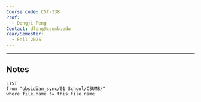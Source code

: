 ```yaml
---
Course code: CST-338
Prof:
  - Dongji Feng
Contact: dfeng@csumb.edu
Year/Semester:
  - Fall 2025
---
```

---
## Notes
```dataview
LIST
from "obsidian_sync/01 School/CSUMB/"
where file.name != this.file.name
```